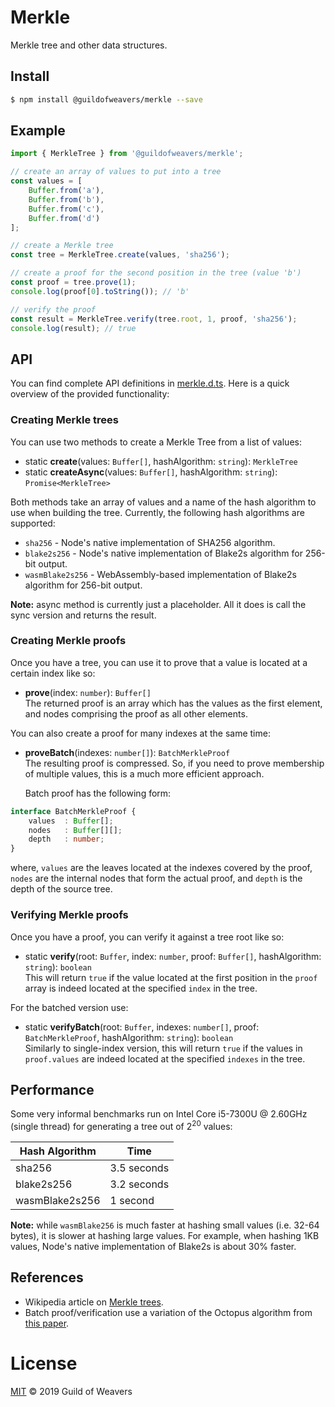 # Merkle
Merkle tree and other data structures.

## Install
```bash
$ npm install @guildofweavers/merkle --save
```

## Example
```TypeScript
import { MerkleTree } from '@guildofweavers/merkle';

// create an array of values to put into a tree
const values = [
    Buffer.from('a'),
    Buffer.from('b'),
    Buffer.from('c'),
    Buffer.from('d')
];

// create a Merkle tree
const tree = MerkleTree.create(values, 'sha256');

// create a proof for the second position in the tree (value 'b')
const proof = tree.prove(1);
console.log(proof[0].toString()); // 'b'

// verify the proof
const result = MerkleTree.verify(tree.root, 1, proof, 'sha256');
console.log(result); // true
```

## API
You can find complete API definitions in [merkle.d.ts](/merkle.d.ts). Here is a quick overview of the provided functionality:

### Creating Merkle trees
You can use two methods to create a Merkle Tree from a list of values:

* static **create**(values: `Buffer[]`, hashAlgorithm: `string`): `MerkleTree`
* static **createAsync**(values: `Buffer[]`, hashAlgorithm: `string`): `Promise<MerkleTree>`

Both methods take an array of values and a name of the hash algorithm to use when building the tree. Currently, the following hash algorithms are supported:

* `sha256` - Node's native implementation of SHA256 algorithm.
* `blake2s256` - Node's native implementation of Blake2s algorithm for 256-bit output.
* `wasmBlake2s256` - WebAssembly-based implementation of Blake2s algorithm for 256-bit output.

**Note:** async method is currently just a placeholder. All it does is call the sync version and returns the result.

### Creating Merkle proofs
Once you have a tree, you can use it to prove that a value is located at a certain index like so:

* **prove**(index: `number`): `Buffer[]`<br />
  The returned proof is an array which has the values as the first element, and nodes comprising the proof as all other elements.

You can also create a proof for many indexes at the same time:

* **proveBatch**(indexes: `number[]`): `BatchMerkleProof`<br />
  The resulting proof is compressed. So, if you need to prove membership of multiple values, this is a much more efficient approach.
  
  Batch proof has the following form:

```TypeScript
interface BatchMerkleProof {
    values  : Buffer[];
    nodes   : Buffer[][];
    depth   : number;
}
```
where, `values` are the leaves located at the indexes covered by the proof, `nodes` are the internal nodes that form the actual proof, and `depth` is the depth of the source tree.

### Verifying Merkle proofs
Once you have a proof, you can verify it against a tree root like so:

* static **verify**(root: `Buffer`, index: `number`, proof: `Buffer[]`, hashAlgorithm: `string`): `boolean`<br />
  This will return `true` if the value located at the first position in the `proof` array is indeed located at the specified `index` in the tree.

For the batched version use:

* static **verifyBatch**(root: `Buffer`, indexes: `number[]`, proof: `BatchMerkleProof`, hashAlgorithm: `string`): `boolean`<br />
  Similarly to single-index version, this will return `true` if the values in `proof.values` are indeed located at the specified `indexes` in the tree.

## Performance
Some very informal benchmarks run on Intel Core i5-7300U @ 2.60GHz (single thread) for generating a tree out of 2<sup>20</sup> values:

| Hash Algorithm | Time        |
| -------------- | ----------- |
| sha256         | 3.5 seconds |
| blake2s256     | 3.2 seconds |
| wasmBlake2s256 | 1 second    |

**Note:** while `wasmBlake256` is much faster at hashing small values (i.e. 32-64 bytes), it is slower at hashing large values. For example, when hashing 1KB values, Node's native implementation of Blake2s is about 30% faster.

## References

* Wikipedia article on [Merkle trees](https://en.wikipedia.org/wiki/Merkle_tree).
* Batch proof/verification use a variation of the Octopus algorithm from [this paper](https://eprint.iacr.org/2017/933.pdf).

# License
[MIT](/LICENSE) © 2019 Guild of Weavers